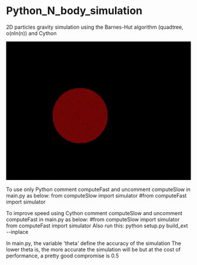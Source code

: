 # Python_N_body_simulation
2D particles gravity simulation using the Barnes-Hut algorithm (quadtree, o(nln(n)) and Cython


![](7824_Theta_0.25.gif)


To use only Python comment computeFast and uncomment computeSlow in main.py as below:
from computeSlow import simulator
#from computeFast import simulator

To improve speed using Cython comment computeSlow and uncomment computeFast in main.py as below:
#from computeSlow import simulator
from computeFast import simulator
Also run this: python setup.py build_ext --inplace


In main.py, the variable 'theta' define the accuracy of the simulation
The lower theta is, the more accurate the simulation will be but at the cost of performance, a pretty good compromise is 0.5
